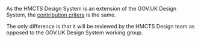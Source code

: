 As the HMCTS Design System is an extension of the GOV.UK Design System, the [contribution critera](https://design-system.service.gov.uk/community/contribution-criteria/) is the same.

The only difference is that it will be reviewed by the HMCTS Design team as opposed to the GOV.UK Design System working group.